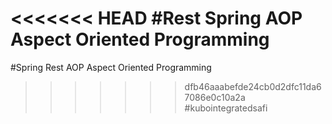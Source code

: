 <<<<<<< HEAD
#Rest Spring AOP Aspect Oriented Programming
=======
#Spring Rest AOP Aspect Oriented Programming
>>>>>>> dfb46aaabefde24cb0d2dfc11da67086e0c10a2a
#kubointegratedsafi
